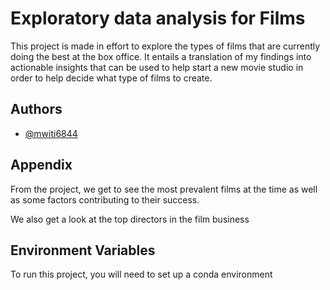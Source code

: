 
# Exploratory data analysis for Films

This project is made in effort to explore the types of films that are currently doing the best at the box office. It entails a translation of my findings into actionable insights that can be used to help start a new movie studio in order to help decide what type of films to create.


## Authors

- [@mwiti6844](https://github.com/mwiti6844)



## Appendix

From the project, we get to see the most prevalent films at the time as well as some factors contributing to their success.

We also get a look at the top directors in the film business



## Environment Variables

To run this project, you will need to set up a conda environment  

